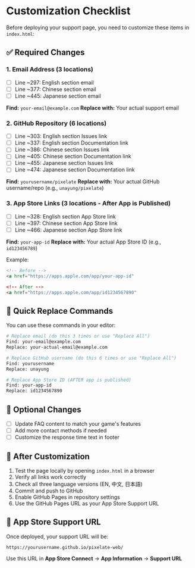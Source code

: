 # Customization Checklist

Before deploying your support page, you need to customize these items in `index.html`:

## ✅ Required Changes

### 1. Email Address (3 locations)
- [ ] Line ~297: English section email
- [ ] Line ~377: Chinese section email
- [ ] Line ~445: Japanese section email

**Find:** `your-email@example.com`
**Replace with:** Your actual support email

### 2. GitHub Repository (6 locations)
- [ ] Line ~303: English section Issues link
- [ ] Line ~337: English section Documentation link
- [ ] Line ~386: Chinese section Issues link
- [ ] Line ~405: Chinese section Documentation link
- [ ] Line ~455: Japanese section Issues link
- [ ] Line ~474: Japanese section Documentation link

**Find:** `yourusername/pixelate`
**Replace with:** Your actual GitHub username/repo (e.g., `unayung/pixelate`)

### 3. App Store Links (3 locations - After App is Published)
- [ ] Line ~328: English section App Store link
- [ ] Line ~397: Chinese section App Store link
- [ ] Line ~466: Japanese section App Store link

**Find:** `your-app-id`
**Replace with:** Your actual App Store ID (e.g., `id123456789`)

Example:
```html
<!-- Before -->
<a href="https://apps.apple.com/app/your-app-id"

<!-- After -->
<a href="https://apps.apple.com/app/id1234567890"
```

## 🔧 Quick Replace Commands

You can use these commands in your editor:

```bash
# Replace email (do this 3 times or use "Replace All")
Find: your-email@example.com
Replace: your-actual-email@example.com

# Replace GitHub username (do this 6 times or use "Replace All")
Find: yourusername
Replace: unayung

# Replace App Store ID (AFTER app is published)
Find: your-app-id
Replace: id1234567890
```

## 📝 Optional Changes

- [ ] Update FAQ content to match your game's features
- [ ] Add more contact methods if needed
- [ ] Customize the response time text in footer

## 🚀 After Customization

1. Test the page locally by opening `index.html` in a browser
2. Verify all links work correctly
3. Check all three language versions (EN, 中文, 日本語)
4. Commit and push to GitHub
5. Enable GitHub Pages in repository settings
6. Use the GitHub Pages URL as your App Store Support URL

## 📱 App Store Support URL

Once deployed, your support URL will be:
```
https://yourusername.github.io/pixelate-web/
```

Use this URL in **App Store Connect** → **App Information** → **Support URL**
